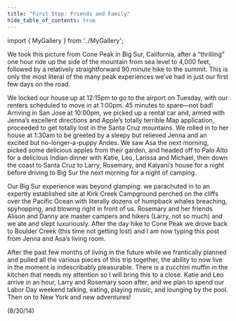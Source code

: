 ```yaml
---
title: "First Stop: Friends and Family"
hide_table_of_contents: true
---
```


import { MyGallery } from '../MyGallery';

<MyGallery prefix="first-stop" suffix="jpg" num ={1} showThumbnails={false} />

We took this picture from Cone Peak in Big Sur, California, after a “thrilling” one hour ride up the side of the mountain from sea level to 4,000 feet, followed by a relatively straightforward 90 minute hike to the summit.   This is only the most literal of the many peak experiences we’ve had in just our first few days on the road.

We locked our house up at 12:15pm to go to the airport on Tuesday, with our renters scheduled to move in at 1:00pm.  45 minutes to spare—not bad!  Arriving in San Jose at 10:00pm, we picked up a rental car and, armed with Jenna’s excellent directions and Apple’s totally terrible Map application, proceeded to get totally lost in the Santa Cruz mountains.  We rolled in to her house at 1:30am to be greeted by a sleepy but relieved Jenna and an excited but no-longer-a-puppy Andes. We saw Asa the next morning, picked some delicious apples from their garden, and headed off to Palo Alto for a delicious Indian dinner with Katie, Leo, Larissa and Michael, then down the coast to Santa Cruz to Larry, Rosemary, and Kalyani’s house for a night before driving to Big Sur the next morning for a night of camping.

Our Big Sur experience was beyond glamping: we parachuted in to an expertly established site at Kirk Creek Campground perched on the cliffs over the Pacific Ocean with literally dozens of humpback whales breaching, spyhopping, and blowing right in front of us.  Rosemary and her friends Alison and Danny are master campers and hikers (Larry, not so much) and we ate and slept luxuriously.  After the day hike to Cone Peak we drove back to Boulder Creek (this time not getting lost) and I am now typing this post from Jenna and Asa’s living room.

After the past few months of living in the future while we frantically planned and pulled all the various pieces of this trip together, the ability to now live in the moment is indescribably pleasurable.  There is a zucchini muffin in the kitchen that needs my attention so I will bring this to a close.  Katie and Leo arrive in an hour, Larry and Rosemary soon after, and we plan to spend our Labor Day weekend talking, eating, playing music, and lounging by the pool.  Then on to New York and new adventures!

(8/30/14)


